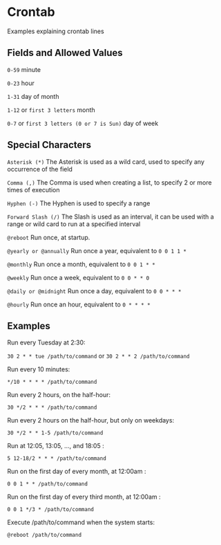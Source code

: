 # Crontab
Examples explaining crontab lines

## Fields and Allowed Values

```0-59``` minute

```0-23``` hour

```1-31``` day of month

```1-12``` or ```first 3 letters``` month

```0-7``` or ```first 3 letters (0 or 7 is Sun)``` day of week

## Special Characters

```Asterisk (*)``` The Asterisk is used as a wild card, used to specify any occurrence of the field 

```Comma (,)``` The Comma is used when creating a list, to specify 2 or more times of execution

```Hyphen (-)```  The Hyphen is used to specify a range

```Forward Slash (/)```	The Slash is used as an interval, it can be used with a range or wild card to run at a specified interval

```@reboot```  Run once, at startup.

```@yearly or @annually```  Run once a year, equivalent to ```0 0 1 1 *```

```@monthly```  Run once a month, equivalent to ```0 0 1 * * ```

```@weekly```  Run once a week, equivalent to ```0 0 * * 0 ```

```@daily or @midnight```  Run once a day, equivalent to ```0 0 * * * ```

```@hourly```  Run once an hour, equivalent to ```0 * * * * ```

## Examples

Run every Tuesday at 2:30:

```30 2 * * tue /path/to/command``` or ```30 2 * * 2 /path/to/command```

Run every 10 minutes:

```*/10 * * * * /path/to/command```

Run every 2 hours, on the half-hour:
 
```30 */2 * * * /path/to/command```
 
Run every 2 hours on the half-hour, but only on weekdays:
 
```30 */2 * * 1-5 /path/to/command```
 
Run at 12:05, 13:05, ..., and 18:05 :
 
```5 12-18/2 * * * /path/to/command```
 
Run on the first day of every month, at 12:00am :
 
```0 0 1 * * /path/to/command```

Run on the first day of every third month, at 12:00am :

```0 0 1 */3 * /path/to/command```

Execute /path/to/command when the system starts:

```@reboot /path/to/command```
